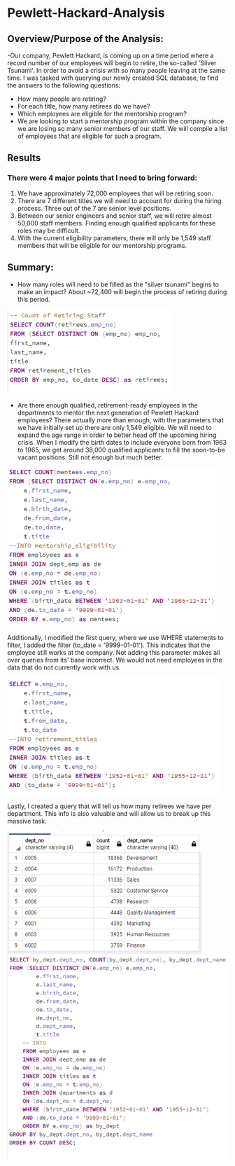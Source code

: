 # Pewlett-Hackard-Analysis

## Overview/Purpose of the Analysis:
-Our company, Pewlett Hackard, is coming up on a time period where a record number of our employees will begin to retire, the so-called 'Silver Tsunami'. In order to avoid a crisis with so many people leaving at the same time. I was tasked with querying our newly created SQL database, to find the answers to the following questions:
 
 - How many people are retiring?
 - For each title, how many retirees do we have?
 - Which employees are eligible for the mentorship program?
 - We are looking to start a mentorship program within the company since we are losing so many senior members of our staff. We will compile a list of employees that are eligible for such a program.

## Results
### There were 4 major points that I need to bring forward: 
1. We have approximately 72,000 employees that will be retiring soon.
2. There are 7 different titles we will need to account for during the hiring process. Three out of the 7 are senior level positions.
3. Between our senior engineers and senior staff, we will retire almost 50,000 staff members. Finding enough qualified applicants for these roles may be difficult.
4. With the current eligibility parameters, there will only be 1,549 staff members that will be eligible for our mentorship programs. 

## Summary:

  * How many roles will need to be filled as the "silver tsunami" begins to make an impact? About ~72,400 will begin the process of retiring during this period.
  
  ![retireeCount](retireecountcodesnippet.png)
  
  * Are there enough qualified, retirement-ready employees in the departments to mentor the next generation of Pewlett Hackard employees? There actually more than enough, with the parameters that we have initially set up there are only 1,549 eligible. We will need to expand the age range in order to better head off the upcoming hiring crisis. When I modify the birth dates to include everyone born from 1963 to 1965, we get around 38,000 qualified applicants to fill the soon-to-be vacant positions. Still not enough but much better. 

![menteecount](menteecountcodesnippett.png)

Additionally, I modified the first query, where we use WHERE statements to filter, I added the filter (to_date = '9999-01-01'). This indicates that the employee still works at the company. Not adding this parameter makes all over queries from its' base incorrect. We would not need employees in the data that do not currently work with us.

![modifiedquery1](modified.query1.png)

Lastly, I created a query that will tell us how many retirees we have per department. This info is also valuable and will allow us to break up this massive task.

![bydept.table](retireesbydept.table.png)
![bydept.code](retireesbydept.code.png)

